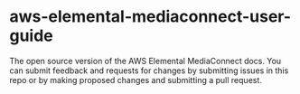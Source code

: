 # aws-elemental-mediaconnect-user-guide
The open source version of the AWS Elemental MediaConnect docs. You can submit feedback and requests for changes by submitting issues in this repo or by making proposed changes and submitting a pull request.
